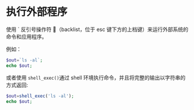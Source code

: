 # 执行外部程序

使用 ` 反引号操作符 （backlist，位于 esc 键下方的上档键）来运行外部系统的命令和应用程序。

例如：

```php
$out=`ls -al`;
echo $out;
```

或者使用 `shell_exec()`通过 shell 环境执行命令，并且将完整的输出以字符串的方式返回:

```php
$out=shell_exec('ls -al');
echo $out;
```
